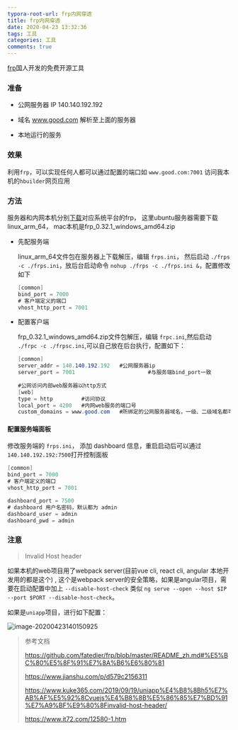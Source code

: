 ```yaml
---
typora-root-url: frp内网穿透
title: frp内网穿透
date: 2020-04-23 13:32:36
tags: 工具
categories: 工具
comments: true
---
```




[frp](https://github.com/fatedier/frp/blob/master/README_zh.md)国人开发的免费开源工具

### 准备

* 公网服务器 IP 140.140.192.192

* 域名 www.good.com 解析至上面的服务器
* 本地运行的服务

<!--more-->

### 效果

利用`frp`，可以实现任何人都可以通过配置的端口如 `www.good.com:7001` 访问我本机的`hbuilder`网页应用

### 方法

服务器和内网本机分别[下载](https://github.com/fatedier/frp/releases)对应系统平台的frp，
这里ubuntu服务器需要下载linux_arm_64， mac本机是frp_0.32.1_windows_amd64.zip

* 先配服务端

  linux_arm_64文件包在服务器上下载解压，编辑 `frps.ini`， 然后启动 `./frps -c ./frps.ini`，放后台启动命令 `nohup ./frps -c ./frps.ini &`，配置修改如下

  ```csharp
  [common]
  bind_port = 7000
  # 客户端定义的端口
  vhost_http_port = 7001
  ```

* 配置客户端

  frp_0.32.1_windows_amd64.zip文件包解压，编辑 `frpc.ini`,然后启动 `./frpc -c ./frpsc.ini`,可以自己放在后台执行，配置如下：

  ```csharp
  [common]
  server_addr = 140.140.192.192   #公网服务器ip
  server_port = 7001                       #与服务端bind_port一致
   
  #公网访问内部web服务器以http方式
  [web]
  type = http         #访问协议
  local_port = 4200   #内网web服务的端口号
  custom_domains = www.good.com   #所绑定的公网服务器域名，一级、二级域名都可以
  ```

#### 配置服务端面板

修改服务端的 `frps.ini`， 添加 dashboard 信息，重启启动后可以通过`140.140.192.192:7500`打开控制面板

```csharp
[common]
bind_port = 7000
# 客户端定义的端口
vhost_http_port = 7001

dashboard_port = 7500
# dashboard 用户名密码，默认都为 admin
dashboard_user = admin
dashboard_pwd = admin
```

### 注意

>  Invalid Host header

如果本机的web项目用了webpack server(目前vue cli, react cli, angular 本地开发用的都是这个) , 这个是webpack server的安全策略，如果是angular项目，需要在启动配置中加上 `--disable-host-check` 类似 `ng serve --open --host $IP --port $PORT --disable-host-check`。

如果是`uniapp`项目，进行如下配置：

![image-20200423140150925](/images/image-20200423140150925.png)



> 参考文档
>
> https://github.com/fatedier/frp/blob/master/README_zh.md#%E5%BC%80%E5%8F%91%E7%8A%B6%E6%80%81
>
> https://www.jianshu.com/p/d579c2156311
>
> https://www.kuke365.com/2019/09/19/uniapp%E4%B8%8Bh5%E7%AB%AF%E5%92%8Cvuejs%E4%B8%8B%E5%86%85%E7%BD%91%E7%A9%BF%E9%80%8Finvalid-host-header/
>
> https://www.it72.com/12580-1.htm
>
> 